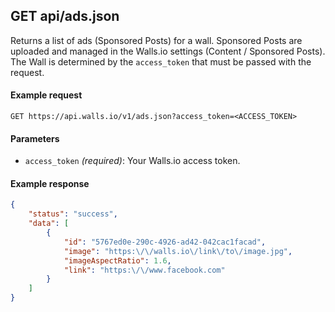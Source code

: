 ## GET api/ads.json

Returns a list of ads (Sponsored Posts) for a wall. Sponsored Posts are uploaded and managed in the Walls.io settings (Content / Sponsored Posts). The Wall is determined by the `access_token` that must be passed with the request.

#### Example request
`GET https://api.walls.io/v1/ads.json?access_token=<ACCESS_TOKEN>`

#### Parameters
- `access_token` *(required)*: Your Walls.io access token.

#### Example response
```json
{
    "status": "success",
    "data": [
        {
            "id": "5767ed0e-290c-4926-ad42-042cac1facad",
            "image": "https:\/\/walls.io\/link\/to\/image.jpg",
            "imageAspectRatio": 1.6,
            "link": "https:\/\/www.facebook.com"
        }
    ]
}
```
